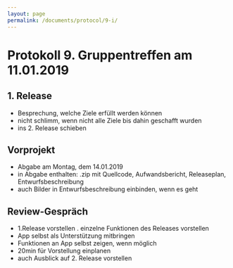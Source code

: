 ```yaml
---
layout: page
permalink: /documents/protocol/9-i/
---
```


# Protokoll 9. Gruppentreffen am 11.01.2019

## 1. Release
- Besprechung, welche Ziele erfüllt werden können
- nicht schlimm, wenn nicht alle Ziele bis dahin geschafft wurden
- ins 2. Release schieben

## Vorprojekt
- Abgabe am Montag, dem 14.01.2019
- in Abgabe enthalten: .zip mit Quellcode, Aufwandsbericht, Releaseplan, Entwurfsbeschreibung
- auch Bilder in Entwurfsbeschreibung einbinden, wenn es geht

## Review-Gespräch
- 1.Release vorstellen
. einzelne Funktionen des Releases vorstellen
- App selbst als Unterstützung mitbringen
- Funktionen an App selbst zeigen, wenn möglich
- 20min für Vorstellung einplanen
- auch Ausblick auf 2. Release vorstellen